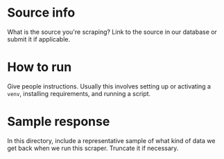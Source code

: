 # Source info
What is the source you're scraping? Link to the source in our database or submit it if applicable.

# How to run
Give people instructions. Usually this involves setting up or activating a `venv`, installing requirements, and running a script.

# Sample response
In this directory, include a representative sample of what kind of data we get back when we run this scraper. Truncate it if necessary.